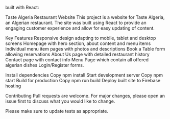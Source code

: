 built with React:

Taste Algeria Restaurant Website
This project is a website for Taste Algeria, an Algerian restaurant. The site was built using React to provide an engaging customer experience and allow for easy updating of content.

Key Features
Responsive design adapting to mobile, tablet and desktop screens
Homepage with hero section, about content and menu items
Individual menu item pages with photos and descriptions
Book a Table form allowing reservations
About Us page with detailed restaurant history
Contact page with contact info
Menu Page which contain all offered algerian dishes
Login/Register forms.


Install dependencies
Copy
npm install
Start development server
Copy
npm start
Build for production
Copy
npm run build
Deploy built site to Firebase hosting



Contributing
Pull requests are welcome. For major changes, please open an issue first to discuss what you would like to change.

Please make sure to update tests as appropriate.

